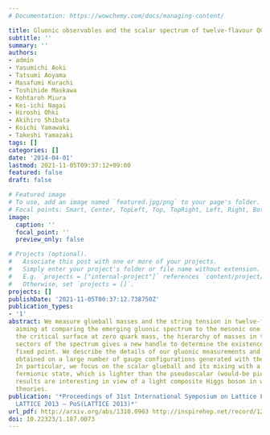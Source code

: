 ```yaml
---
# Documentation: https://wowchemy.com/docs/managing-content/

title: Gluonic observables and the scalar spectrum of twelve-flavour QCD
subtitle: ''
summary: ''
authors:
- admin
- Yasumichi Aoki
- Tatsumi Aoyama
- Masafumi Kurachi
- Toshihide Maskawa
- Kohtaroh Miura
- Kei-ichi Nagai
- Hiroshi Ohki
- Akihiro Shibata
- Koichi Yamawaki
- Takeshi Yamazaki
tags: []
categories: []
date: '2014-04-01'
lastmod: 2021-11-05T09:37:12+09:00
featured: false
draft: false

# Featured image
# To use, add an image named `featured.jpg/png` to your page's folder.
# Focal points: Smart, Center, TopLeft, Top, TopRight, Left, Right, BottomLeft, Bottom, BottomRight.
image:
  caption: ''
  focal_point: ''
  preview_only: false

# Projects (optional).
#   Associate this post with one or more of your projects.
#   Simply enter your project's folder or file name without extension.
#   E.g. `projects = ["internal-project"]` references `content/project/deep-learning/index.md`.
#   Otherwise, set `projects = []`.
projects: []
publishDate: '2021-11-05T00:37:12.738750Z'
publication_types:
- '1'
abstract: We measure glueball masses and the string tension in twelve-flavour QCD,
  aiming at comparing the emerging gluonic spectrum to the mesonic one. When approaching
  the critical surface at zero quark mass, the hierarchy of masses in the different
  sectors of the spectrum gives a new handle to determine the existence of an infrared
  fixed point. We describe the details of our gluonic measurements and the results
  obtained on a large number of gauge configurations generated with the HISQ action.
  In particular, we focus on the scalar glueball and its mixing with a flavour-singlet
  fermionic state, which is lighter than the pseudoscalar (would-be pion) state. The
  results are interesting in view of a light composite Higgs boson in walking technicolor
  theories.
publication: '*Proceedings of 31st International Symposium on Lattice Field Theory
  LATTICE 2013 — PoS(LATTICE 2013)*'
url_pdf: http://arxiv.org/abs/1310.0963 http://inspirehep.net/record/1256599 https://pos.sissa.it/187/073
doi: 10.22323/1.187.0073
---
```

